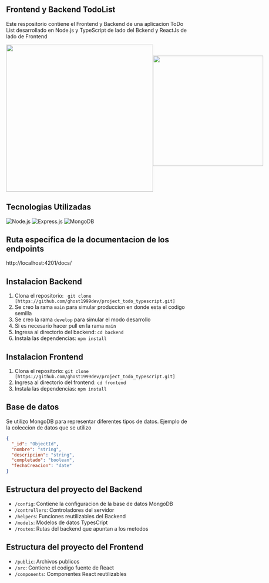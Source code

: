 ## Frontend y Backend TodoList
Este respositorio contiene el Frontend y Backend de una aplicacion ToDo List desarrollado en Node.js y TypeScript de lado del Bckend y ReactJs de lado de Frontend

<div style="display: flex; justify-content: space-around">
  <img src="https://upload.wikimedia.org/wikipedia/commons/d/d9/Node.js_logo.svg" width="400" height="400">
  <img src="https://upload.wikimedia.org/wikipedia/commons/a/a7/React-icon.svg" width="300" height="300" style="margin-top: 30px;">
</div>


## Tecnologias Utilizadas
 ![Node.js](https://img.shields.io/badge/Node.js-10.x%20%7C%2012.x%20%7C%2014.x%20%7C%2016.x-43853D.svg) 
 ![Express.js](https://img.shields.io/badge/Express.js-4.x-000000.svg) 
 ![MongoDB](https://img.shields.io/badge/MongoDB-4.x-47A248.svg)

 ## Ruta especifica de la documentacion de los endpoints
 http://localhost:4201/docs/

## Instalacion Backend
1. Clona el repositorio: ` git clone [https://github.com/ghost1999dev/project_todo_typescript.git]`
2. Se creo la rama `main` para simular produccion en donde esta el codigo semilla
3. Se creo la rama `develop` para simular el modo desarrollo
4. Si es necesario hacer pull en la rama `main`
5. Ingresa al directorio del backend: `cd backend`
6. Instala las dependencias: `npm install`

## Instalacion Frontend
1. Clona el repositorio: `git clone [https://github.com/ghost1999dev/project_todo_typescript.git]`
2. Ingresa al directorio del frontend: `cd frontend`
3. Instala las dependencias: `npm install`

## Base de datos
Se utilizo MongoDB para representar diferentes tipos de datos. Ejemplo de la coleccion de datos que se utilizo

```json
{
  "_id": "ObjectId",
  "nombre": "string",
  "descripcion": "string",
  "completado": "boolean",
  "fechaCreacion": "date"
}
````

## Estructura del proyecto del Backend

- `/config`: Contiene la configuracion de la base de datos MongoDB
- `/controllers`: Controladores del servidor
- `/helpers`: Funciones reutilizables del Backend
- `/models`: Modelos de datos TypesCript
- `/routes`: Rutas del backend que apuntan a los metodos

## Estructura del proyecto del Frontend

- `/public`: Archivos publicos
- `/src`: Contiene el codigo fuente de React
- `/components`: Componentes React reutilizables

